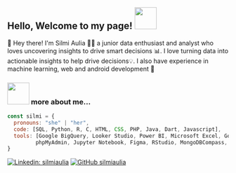 <h2> Hello, Welcome to my page! <img src="https://media.giphy.com/media/mGcNjsfWAjY5AEZNw6/giphy.gif" width="50"></h2>

👋 Hey there! I'm Silmi Aulia 👩‍💻 a junior data enthusiast and analyst who loves uncovering insights to drive smart decisions 📊. I love turning data into actionable insights to help drive decisions💡. I also have experience in machine learning, web and android development 🔧

### <img src="https://media.giphy.com/media/VgCDAzcKvsR6OM0uWg/giphy.gif" width="50"> more about me...  

```javascript
const silmi = {
  pronouns: "she" | "her",
  code: [SQL, Python, R, C, HTML, CSS, PHP, Java, Dart, Javascript],
  tools: [Google BigQuery, Looker Studio, Power BI, Microsoft Excel, Google Colaboratory, Google Sheets, pgAdmin,
         phpMyAdmin, Jupyter Notebook, Figma, RStudio, MongoDBCompass, Visual Studio Code]
}
```


[![Linkedin: silmiaulia](https://img.shields.io/badge/-silmiaulia-blue?style=flat-square&logo=Linkedin&logoColor=white&link=https://www.linkedin.com/in/silmiaulia/)](https://www.linkedin.com/in/silmiaulia/)
[![GitHub silmiaulia](https://img.shields.io/github/followers/silmiaulia?label=follow&style=social)]([https://github.com/Thaiane](https://github.com/silmiaulia/))
